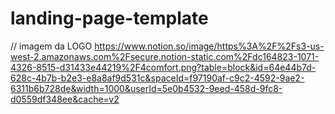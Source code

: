 # landing-page-template
// imagem da LOGO https://www.notion.so/image/https%3A%2F%2Fs3-us-west-2.amazonaws.com%2Fsecure.notion-static.com%2Fdc164823-1071-4326-8515-d31433e44219%2F4comfort.png?table=block&id=64e44b7d-628c-4b7b-b2e3-e8a8af9d531c&spaceId=f97190af-c9c2-4592-9ae2-6311b6b728de&width=1000&userId=5e0b4532-9eed-458d-9fc8-d0559df348ee&cache=v2
